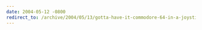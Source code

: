 ```yaml
---
date: 2004-05-12 -0800
redirect_to: /archive/2004/05/13/gotta-have-it-commodore-64-in-a-joystick.aspx/
---
```

